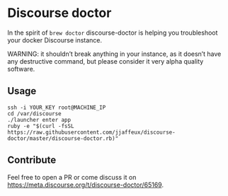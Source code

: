 # Discourse doctor

In the spirit of `brew doctor` discourse-doctor is helping you troubleshoot your docker Discourse instance.

WARNING: it shouldn’t break anything in your instance, as it doesn’t have any destructive command, but please consider it
very alpha quality software.

## Usage

```
ssh -i YOUR_KEY root@MACHINE_IP
cd /var/discourse
./launcher enter app
ruby -e "$(curl -fsSL https://raw.githubusercontent.com/jjaffeux/discourse-doctor/master/discourse-doctor.rb)"
```


## Contribute

Feel free to open a PR or come discuss it on https://meta.discourse.org/t/discourse-doctor/65169.
